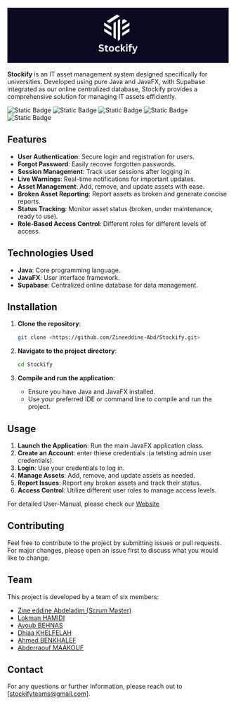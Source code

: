 ![Banner](https://github.com/Zineeddine-Abd/Stockify/blob/master/Stockify%20Banner.png?raw=true)

**Stockify** is an IT asset management system designed specifically for universities. Developed using pure Java and JavaFX, with Supabase integrated as our online centralized database, Stockify provides a comprehensive solution for managing IT assets efficiently.

![Static Badge](https://img.shields.io/badge/Java-orange)
![Static Badge](https://img.shields.io/badge/JavaFx-red)
![Static Badge](https://img.shields.io/badge/SupaBase-green)
![Static Badge](https://img.shields.io/badge/Session--Management-blue)
![Static Badge](https://img.shields.io/badge/User--Authentication-yellow)


## Features

- **User Authentication**: Secure login and registration for users.
- **Forgot Password**: Easily recover forgotten passwords.
- **Session Management**: Track user sessions after logging in.
- **Live Warnings**: Real-time notifications for important updates.
- **Asset Management**: Add, remove, and update assets with ease.
- **Broken Asset Reporting**: Report assets as broken and generate concise reports.
- **Status Tracking**: Monitor asset status (broken, under maintenance, ready to use).
- **Role-Based Access Control**: Different roles for different levels of access.

## Technologies Used

- **Java**: Core programming language.
- **JavaFX**: User interface framework.
- **Supabase**: Centralized online database for data management.

## Installation

1. **Clone the repository**:
    ```bash
    git clone <https://github.com/Zineeddine-Abd/Stockify.git>
    ```

2. **Navigate to the project directory**:
    ```bash
    cd Stockify
    ```

3. **Compile and run the application**:
    - Ensure you have Java and JavaFX installed.
    - Use your preferred IDE or command line to compile and run the project.

## Usage

1. **Launch the Application**: Run the main JavaFX application class.
2. **Create an Account**: enter thiese credentials :(a tetsting admin user credentials).
3. **Login**: Use your credentials to log in.
4. **Manage Assets**: Add, remove, and update assets as needed.
5. **Report Issues**: Report any broken assets and track their status.
6. **Access Control**: Utilize different user roles to manage access levels.

For detailed User-Manual, please check our <a href="https://sites.google.com/view/stockify-help/home?pli=1" target="_blank">Website</a> 

## Contributing

Feel free to contribute to the project by submitting issues or pull requests. For major changes, please open an issue first to discuss what you would like to change.

## Team

This project is developed by a team of six members:
- <a href="https://github.com/Zineeddine-Abd" target="_blank">Zine eddine Abdeladim (Scrum Master)</a> 
- <a href="https://github.com/lokHamid" target="_blank">Lokman HAMIDI</a> 
- <a href="https://github.com/Ayoub3434" target="_blank">Ayoub BEHNAS</a> 
- <a href="https://github.com/11raiden" target="_blank">Dhiaa KHELFELAH</a>
- <a href="https://github.com/AhmedEury" target="_blank">Ahmed BENKHALEF</a> 
- <a href="https://github.com/abderraoufMKF" target="_blank">Abderraouf MAAKOUF</a> 
   
## Contact

For any questions or further information, please reach out to [stockifyteams@gmail.com].
